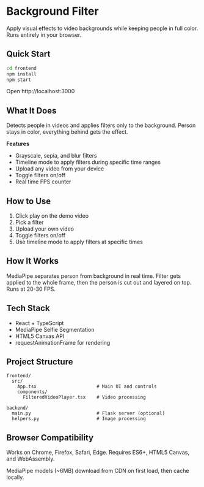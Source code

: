 # Background Filter

Apply visual effects to video backgrounds while keeping people in full color. Runs entirely in your browser.

## Quick Start

```bash
cd frontend
npm install
npm start
```

Open http://localhost:3000

## What It Does

Detects people in videos and applies filters only to the background. Person stays in color, everything behind gets the effect.

**Features**
* Grayscale, sepia, and blur filters
* Timeline mode to apply filters during specific time ranges
* Upload any video from your device
* Toggle filters on/off
* Real time FPS counter

## How to Use

1. Click play on the demo video
2. Pick a filter
3. Upload your own video
4. Toggle filters on/off
5. Use timeline mode to apply filters at specific times

## How It Works

MediaPipe separates person from background in real time. Filter gets applied to the whole frame, then the person is cut out and layered on top. Runs at 20-30 FPS.

## Tech Stack

* React + TypeScript
* MediaPipe Selfie Segmentation
* HTML5 Canvas API
* requestAnimationFrame for rendering

## Project Structure

```
frontend/
  src/
    App.tsx                      # Main UI and controls
    components/
      FilteredVideoPlayer.tsx    # Video processing

backend/
  main.py                        # Flask server (optional)
  helpers.py                     # Image processing
```

## Browser Compatibility

Works on Chrome, Firefox, Safari, Edge. Requires ES6+, HTML5 Canvas, and WebAssembly.

MediaPipe models (~6MB) download from CDN on first load, then cache locally.
